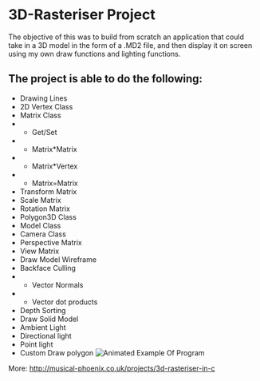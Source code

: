# 3D-Rasteriser Project
The objective of this was to build from scratch an application that could take in a 3D model in the form of a .MD2 file, and then display it on screen using my own draw functions and lighting functions.

## The project is able to do the following:
* Drawing Lines
* 2D Vertex Class
* Matrix Class
* - Get/Set
* - Matrix*Matrix
* - Matrix*Vertex
* - Matrix=Matrix
* Transform Matrix
* Scale Matrix
* Rotation Matrix
* Polygon3D Class
* Model Class
* Camera Class
* Perspective Matrix
* View Matrix
* Draw Model Wireframe
* Backface Culling
* - Vector Normals
* - Vector dot products
* Depth Sorting
* Draw Solid Model
* Ambient Light
* Directional light
* Point light
* Custom Draw polygon
![Animated Example Of Program](http://musical-phoenix.co.uk/wp-content/uploads/2022/02/rast.gif)

More: http://musical-phoenix.co.uk/projects/3d-rasteriser-in-c